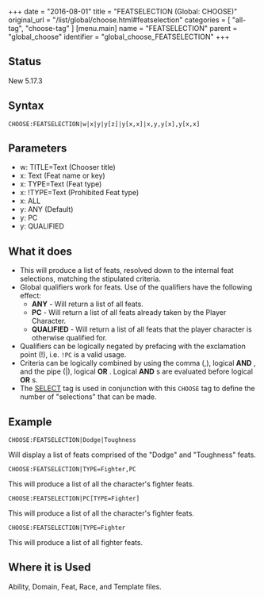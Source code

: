 +++
date = "2016-08-01"
title = "FEATSELECTION (Global: CHOOSE)"
original_url = "/list/global/choose.html#featselection"
categories = [ "all-tag", "choose-tag" ]
[menu.main]
    name = "FEATSELECTION"
    parent = "global_choose"
    identifier = "global_choose_FEATSELECTION"
+++

## Status

New 5.17.3

## Syntax

`CHOOSE:FEATSELECTION|w|x|y|y[z]|y[x,x]|x,y,y[x],y[x,x]`

## Parameters

-   w: TITLE=Text (Chooser title)
-   x: Text (Feat name or key)
-   x: TYPE=Text (Feat type)
-   x: !TYPE=Text (Prohibited Feat type)
-   x: ALL
-   y: ANY (Default)
-   y: PC
-   y: QUALIFIED



What it does
------------

-   This will produce a list of feats, resolved down to the internal
    feat selections, matching the stipulated criteria.
-   Global qualifiers work for feats. Use of the qualifiers have the
    following effect:
    -   **ANY** - Will return a list of all feats.
    -   **PC** - Will return a list of all feats already taken by the
        Player Character.
    -   **QUALIFIED** - Will return a list of all feats that the player
        character is otherwise qualified for.
-   Qualifiers can be logically negated by prefacing with the
    exclamation point (!), i.e. `!PC` is a valid usage.
-   Criteria can be logically combined by using the comma (,), logical
    **AND** , and the pipe (|), logical **OR** . Logical **AND** s are
    evaluated before logical **OR** s.
-   The [SELECT](/list/global/other/select.html) tag is used in
    conjunction with this `CHOOSE` tag to define the number of
    "selections" that can be made.

Example
-------

`CHOOSE:FEATSELECTION|Dodge|Toughness`

Will display a list of feats comprised of the "Dodge" and "Toughness"
feats.

`CHOOSE:FEATSELECTION|TYPE=Fighter,PC`

This will produce a list of all the character's fighter feats.

`CHOOSE:FEATSELECTION|PC[TYPE=Fighter]`

This will produce a list of all the character's fighter feats.

`CHOOSE:FEATSELECTION|TYPE=Fighter`

This will produce a list of all fighter feats.

Where it is Used
----------------

Ability, Domain, Feat, Race, and Template files.

